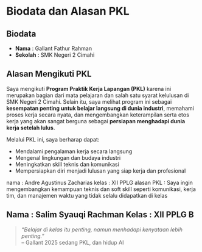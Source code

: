 #  Biodata dan Alasan PKL

##  Biodata

- **Nama**  : Gallant Fathur Rahman  
- **Sekolah** : SMK Negeri 2 Cimahi  

##  Alasan Mengikuti PKL

Saya mengikuti **Program Praktik Kerja Lapangan (PKL)** karena ini merupakan bagian dari mata pelajaran dan salah satu syarat kelulusan di SMK Negeri 2 Cimahi. Selain itu, saya melihat program ini sebagai **kesempatan penting untuk belajar langsung di dunia industri**, memahami proses kerja secara nyata, dan mengembangkan keterampilan serta etos kerja yang akan sangat berguna sebagai **persiapan menghadapi dunia kerja setelah lulus**.

Melalui PKL ini, saya berharap dapat:
- Mendalami pengalaman kerja secara langsung  
- Mengenal lingkungan dan budaya industri  
- Meningkatkan skill teknis dan komunikasi  
- Mempersiapkan diri menjadi lulusan yang siap kerja dan profesional

nama : Andre Agustinus Zacharias
kelas : XII PPLG 
alasan PKL :
Saya ingin mengembangkan kemampuan teknis dan soft skill seperti komunikasi,
kerja tim, dan manajemen waktu yang tidak selalu didapatkan di kelas

Nama : Salim Syauqi Rachman
Kelas : XII PPLG B
---

> *“Belajar di kelas itu penting, namun menhadapi kenyataan lebih penting.”*  
> – Gallant 2025 sedang PKL, dan hidup AI 

